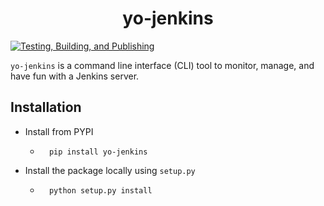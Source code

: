 <h1 align="center">yo-jenkins</h1>

[![Testing, Building, and Publishing](https://github.com/ismet55555/yo-jenkins/actions/workflows/test-build-publish.yml/badge.svg?branch=main)](https://github.com/ismet55555/yo-jenkins/actions/workflows/test-build-publish.yml)

`yo-jenkins` is a command line interface (CLI) tool to monitor, manage, and have fun with a Jenkins server.  

## Installation

- Install from PYPI
    - ```
        pip install yo-jenkins
        ```

- Install the package locally using `setup.py`
    - ```bash
        python setup.py install
        ```